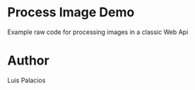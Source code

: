 # Process Image Demo
Example raw code for processing images in a classic Web Api

# Author
Luis Palacios
